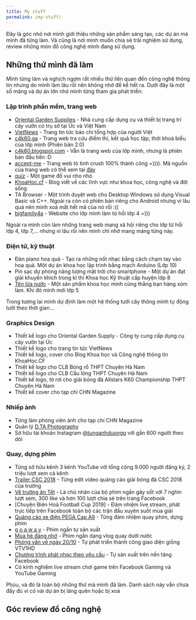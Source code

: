 ```yaml
---
title: My stuff
permalink: /my-stuff/
---
```


<p class="lead">Đây là góc nhỏ nơi mình giới thiệu những sản phẩm sáng tạo, các dự án mà mình đã từng làm. Và cũng là nơi mình muốn chia sẻ trải nghiệm sử dụng, review những món đồ công nghệ mình đang sử dụng.</p>

## Những thứ mình đã làm
Mình từng làm và nghịch ngợm rất nhiều thứ liên quan đến công nghệ thông tin nhưng do mình làm lâu rồi nên không nhớ để kể hết ra. Dưới đây là một số mảng và dự án lớn nhỏ mình từng tham gia phát triển:
### Lập trình phần mềm, trang web
* [Oriental Garden Supplies](https://orientalgardensupplies.blogspot.com) - Nhà cung cấp dụng cụ và thiết bị trang trí cây vườn có trụ sở tại Úc và Việt Nam
* [VietNews](https://vietnews.online/) - Trang tin tức báo chí tổng hợp của người Việt
* [c4k60.ga](https://c4k60.ga/) - Trang web tra cứu điểm thi, kết quả học tập, thời khoá biểu của lớp mình (Phiên bản 2.0)
* [c4k60.blogspot.com](https://c4k60.blogspot.com/) - Vẫn là trang web của lớp mình, nhưng là phiên bản đầu tiên :D
* [accept-me](http://tunganh03.github.io/accept-me/) - Trang web tỏ tình crush 100% thành công =)))). Mã nguồn của trang web có thể xem tại [đây](https://github.com/tunganh03/accept-me)
* [quiz](http://tunganh03.github.io/quiz) - Một game đố vui nho nhỏ
* [KhoaHoc.cf](https://www.khoahoc.cf/) - Blog viết về các lĩnh vực như khoa học, công nghệ và đời sống
* TA Browser - Một trình duyệt web cho Desktop Windows sử dụng Visual Basic và C++. Ngoài ra còn có phiên bản riêng cho Android nhưng vì lâu quá nên mình xoá mất hết mã của nó rồi :((
* [bigfamily4a](http://bigfamily4a.blogspot.com) - Website cho lớp mình làm từ hồi lớp 4 =)))

Ngoài ra mình còn làm những trang web mạng xã hội riêng cho lớp từ hồi lớp 4, lớp 7,... nhưng vì lâu rồi nên mình chỉ nhớ mang máng từng này.

### Điện tử, kỹ thuật
* Đàn piano hoa quả - Tạo ra những nốt nhạc bằng cách chạm tay vào hoa quả. Một dự án khoa học lập trình bằng mạch Arduino (Lớp 10)
* Pin sạc dự phòng năng lượng mặt trời cho smartphone - Một dự án đạt giải khuyến khích trong kì thi Khoa học Kỹ thuật cấp huyện lớp 8
* [Tên lửa nước](https://www.youtube.com/watch?v=q7g1AkdT6DU) - Một sản phẩm khoa học mình cùng thằng bạn hàng xóm làm. Khi đó mình mới lớp 5

Trong tương lai mình dự định làm một hệ thống tưới cây thông minh tự động tưới theo thời gian...

### Graphics Design
* Thiết kế logo cho Oriental Garden Supply - Công ty cung cấp dụng cụ cây vườn tại Úc
* Thiết kế logo cho trang tin tức VietNews
* Thiết kế logo, cover cho Blog Khoa học và Công nghệ thông tin KhoaHoc.CF
* Thiết kế logo cho CLB Bóng rổ THPT Chuyên Hà Nam
* Thiết kế logo cho CLB Cầu lông THPT Chuyên Hà Nam
* Thiết kế logo, tờ rơi cho giải bóng đá Allstars K60 Championship THPT Chuyên Hà Nam
* Thiết kế cover cho tạp chí CHN Magazine

### Nhiếp ảnh
* Từng làm phóng viên ảnh cho tạp chí CHN Magazine
* Quản lý [D.TA Photography](https://www.facebook.com/dng.tunganh/)
* Sở hữu tài khoản Instagram [@tunganhduongg](https://www.instagram.com/tunganhduongg/) với gần 600 người theo dõi

### Quay, dựng phim
* Từng sở hữu kênh 3 kênh YouTube với tổng cộng 9.000 người đăng ký, 2 triệu lượt xem cả kênh
* [Trailer CSC 2018](https://www.facebook.com/thethaoCBH/videos/754298951578525/) - Từng edit video quảng cáo giải bóng đá CSC 2018 của trường
* [Về trường ăn Tết](https://www.facebook.com/chnmagazine/videos/684267841967277/) - Là chủ nhân của bộ phim ngắn gây sốt với 7 nghìn lượt xem, 300 like và hơn 100 lượt chia sẻ trên trang Facebook
* [Chuyên Biên Hoà Football Cup 2019] - Đảm nhiệm live stream, phát trực tiếp trên Facebook toàn bộ các trận đấu xuyên suốt mùa giải
* [Quảng cáo xe điện PEGA Cap A9](https://www.youtube.com/watch?v=eGu405cksdQ) - Từng đảm nhiệm quay phim, dựng phim
* [g o  a w a y](https://www.youtube.com/watch?v=Nv3rVIDcGhI) - Phim ngắn tự sản xuất
* [Mùa hè đáng nhớ](https://www.facebook.com/tunna.duong/videos/vb.100025160405724/163984867783526/) - Phim ngắn dạng vlog quay dưới nước
* [Phỏng vấn về ngày 20/10](https://www.youtube.com/watch?v=HtZXvEpszVE) - Tự phát triển thành công giao diện giống VTV1HD
* [Chương trình phát nhạc theo yêu cầu](https://www.facebook.com/tunna.duong/videos/) - Tự sản xuất trên nền tảng Facebook
* Có kinh nghiệm live stream chơi game trên Facebook Gaming và YouTube Gaming

Phùu, và đó là toàn bộ những thứ mà mình đã làm. Danh sách này vẫn chưa đầy đủ vì có vài dự án bị lãng quên hoặc bị xoá

## Góc review đồ công nghệ



